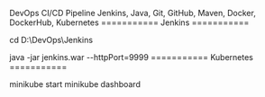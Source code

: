 DevOps CI/CD Pipeline
Jenkins, Java, Git, GitHub, Maven, Docker, DockerHub, Kubernetes
=========== Jenkins ===========

cd D:\DevOps\Jenkins

java -jar jenkins.war --httpPort=9999
=========== Kubernetes ===========

minikube start
minikube dashboard
